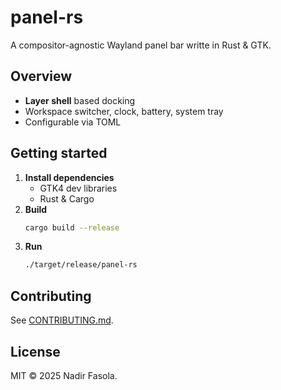 # panel-rs

A compositor-agnostic Wayland panel bar writte in Rust & GTK.

## Overview

- **Layer shell** based docking
- Workspace switcher, clock, battery, system tray
- Configurable via TOML

## Getting started

1. **Install dependencies**
    - GTK4 dev libraries
    - Rust & Cargo
1. **Build**
    ```bash
    cargo build --release
    ```
1. **Run**
    ```bash
    ./target/release/panel-rs
    ```

## Contributing

See [CONTRIBUTING.md](./CONTRIBUTING.md).

## License

MIT &copy; 2025 Nadir Fasola.
